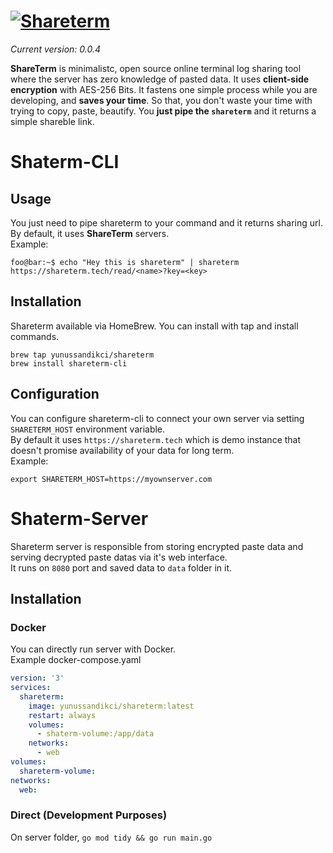 # [![Shareterm](https://abload.de/img/shareterm_bannerp1jvz.png)](https://shareterm.tech)

*Current version: 0.0.4*

**ShareTerm** is minimalistc, open source online terminal log sharing tool where the server has zero knowledge of pasted data.
It uses **client-side encryption** with AES-256 Bits. It fastens one simple process while you are developing, and **saves your time**. So that, you don't waste your time with trying to copy, paste, beautify. You **just pipe the `shareterm`** and it returns a simple shareble link.

# Shaterm-CLI

## Usage
You just need to pipe shareterm to your command and it returns sharing url. By default, it uses **ShareTerm** servers.\
Example:
```console
foo@bar:~$ echo "Hey this is shareterm" | shareterm
https://shareterm.tech/read/<name>?key=<key>
```

## Installation
Shareterm available via HomeBrew. You can install with tap and install commands.
```console
brew tap yunussandikci/shareterm
brew install shareterm-cli
```

## Configuration
You can configure shareterm-cli to connect your own server via setting `SHARETERM_HOST` environment variable.\
By default it uses `https://shareterm.tech` which is demo instance that doesn't promise availability of your data for long term.\
Example: 
```console
export SHARETERM_HOST=https://myownserver.com
```

# Shaterm-Server
Shareterm server is responsible from storing encrypted paste data and serving decrypted paste datas via it's web interface.\
It runs on `8080` port and  saved data to `data` folder in it.
## Installation
### Docker
You can directly run server with Docker.\
Example docker-compose.yaml
```yaml
version: '3'
services:
  shareterm:
    image: yunussandikci/shareterm:latest
    restart: always
    volumes:
      - shaterm-volume:/app/data
    networks:
      - web
volumes:
  shareterm-volume:
networks:
  web:
```
### Direct (Development Purposes)
On server folder, `go mod tidy && go run main.go`
